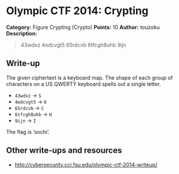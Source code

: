 # Olympic CTF 2014: Crypting

**Category:** Figure Crypting (Crypto)
**Points:** 10
**Author:** touzoku
**Description:**

> 43wdxz 4edcvgt5 65rdcvb 6tfcgh8uhb 9ijn

## Write-up

The given ciphertext is a keyboard map. The shape of each group of characters on a US QWERTY keyboard spells out a single letter.

* `43wdxz` → `S`
* `4edcvgt5` → `O`
* `65rdcvb` → `C`
* `6tfcgh8uhb` → `H`
* `9ijn` → `I`

The flag is ‘sochi’.

## Other write-ups and resources

* <http://cybersecurity.cci.fsu.edu/olympic-ctf-2014-writeup/>
